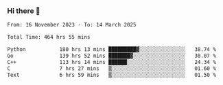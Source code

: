 ### Hi there 👋

<!--
**floyiac/floyiac** is a ✨ _special_ ✨ repository because its `README.md` (this file) appears on your GitHub profile.

Here are some ideas to get you started:

- 🔭 I’m currently working on ...
- 🌱 I’m currently learning ...
- 👯 I’m looking to collaborate on ...
- 🤔 I’m looking for help with ...
- 💬 Ask me about ...
- 📫 How to reach me: ...
- 😄 Pronouns: ...
- ⚡ Fun fact: ...
-->

<!--START_SECTION:waka-->

```txt
From: 16 November 2023 - To: 14 March 2025

Total Time: 464 hrs 55 mins

Python           180 hrs 13 mins █████████▓░░░░░░░░░░░░░░░   38.74 %
Go               139 hrs 52 mins ███████▓░░░░░░░░░░░░░░░░░   30.07 %
C++              113 hrs 14 mins ██████░░░░░░░░░░░░░░░░░░░   24.34 %
C                7 hrs 27 mins   ▒░░░░░░░░░░░░░░░░░░░░░░░░   01.60 %
Text             6 hrs 59 mins   ▒░░░░░░░░░░░░░░░░░░░░░░░░   01.50 %
```

<!--END_SECTION:waka-->
